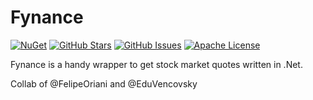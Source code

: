 # Fynance

[![NuGet](https://img.shields.io/nuget/v/fynance.svg)]()
[![GitHub Stars](https://img.shields.io/github/stars/felipeoriani/fynance.svg)](https://github.com/felipeoriani/fynance/stargazers)
[![GitHub Issues](https://img.shields.io/github/issues/felipeoriani/fynance.svg)](https://github.com/felipeoriani/fynance/issues)
[![Apache License](https://img.shields.io/github/license/felipeoriani/fynance.svg)](LICENSE)

Fynance is a handy wrapper to get stock market quotes written in .Net. 

Collab of @FelipeOriani and @EduVencovsky
